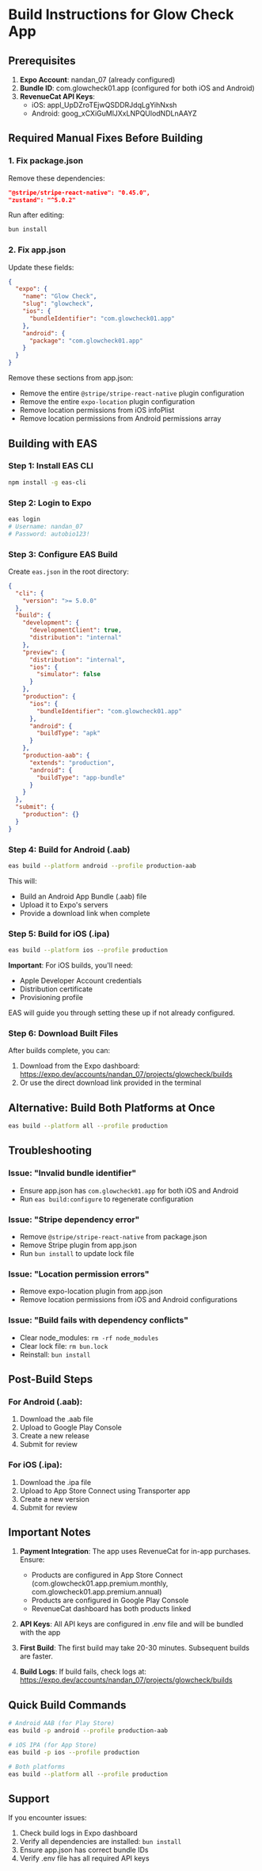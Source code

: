 # Build Instructions for Glow Check App

## Prerequisites

1. **Expo Account**: nandan_07 (already configured)
2. **Bundle ID**: com.glowcheck01.app (configured for both iOS and Android)
3. **RevenueCat API Keys**:
   - iOS: appl_UpDZroTEjwQSDDRJdqLgYihNxsh
   - Android: goog_xCXiGuMlJXxLNPQUlodNDLnAAYZ

## Required Manual Fixes Before Building

### 1. Fix package.json
Remove these dependencies:
```json
"@stripe/stripe-react-native": "0.45.0",
"zustand": "^5.0.2"
```

Run after editing:
```bash
bun install
```

### 2. Fix app.json

Update these fields:
```json
{
  "expo": {
    "name": "Glow Check",
    "slug": "glowcheck",
    "ios": {
      "bundleIdentifier": "com.glowcheck01.app"
    },
    "android": {
      "package": "com.glowcheck01.app"
    }
  }
}
```

Remove these sections from app.json:
- Remove the entire `@stripe/stripe-react-native` plugin configuration
- Remove the entire `expo-location` plugin configuration
- Remove location permissions from iOS infoPlist
- Remove location permissions from Android permissions array

## Building with EAS

### Step 1: Install EAS CLI
```bash
npm install -g eas-cli
```

### Step 2: Login to Expo
```bash
eas login
# Username: nandan_07
# Password: autobio123!
```

### Step 3: Configure EAS Build
Create `eas.json` in the root directory:
```json
{
  "cli": {
    "version": ">= 5.0.0"
  },
  "build": {
    "development": {
      "developmentClient": true,
      "distribution": "internal"
    },
    "preview": {
      "distribution": "internal",
      "ios": {
        "simulator": false
      }
    },
    "production": {
      "ios": {
        "bundleIdentifier": "com.glowcheck01.app"
      },
      "android": {
        "buildType": "apk"
      }
    },
    "production-aab": {
      "extends": "production",
      "android": {
        "buildType": "app-bundle"
      }
    }
  },
  "submit": {
    "production": {}
  }
}
```

### Step 4: Build for Android (.aab)
```bash
eas build --platform android --profile production-aab
```

This will:
- Build an Android App Bundle (.aab) file
- Upload it to Expo's servers
- Provide a download link when complete

### Step 5: Build for iOS (.ipa)
```bash
eas build --platform ios --profile production
```

**Important**: For iOS builds, you'll need:
- Apple Developer Account credentials
- Distribution certificate
- Provisioning profile

EAS will guide you through setting these up if not already configured.

### Step 6: Download Built Files

After builds complete, you can:
1. Download from the Expo dashboard: https://expo.dev/accounts/nandan_07/projects/glowcheck/builds
2. Or use the direct download link provided in the terminal

## Alternative: Build Both Platforms at Once
```bash
eas build --platform all --profile production
```

## Troubleshooting

### Issue: "Invalid bundle identifier"
- Ensure app.json has `com.glowcheck01.app` for both iOS and Android
- Run `eas build:configure` to regenerate configuration

### Issue: "Stripe dependency error"
- Remove `@stripe/stripe-react-native` from package.json
- Remove Stripe plugin from app.json
- Run `bun install` to update lock file

### Issue: "Location permission errors"
- Remove expo-location plugin from app.json
- Remove location permissions from iOS and Android configurations

### Issue: "Build fails with dependency conflicts"
- Clear node_modules: `rm -rf node_modules`
- Clear lock file: `rm bun.lock`
- Reinstall: `bun install`

## Post-Build Steps

### For Android (.aab):
1. Download the .aab file
2. Upload to Google Play Console
3. Create a new release
4. Submit for review

### For iOS (.ipa):
1. Download the .ipa file
2. Upload to App Store Connect using Transporter app
3. Create a new version
4. Submit for review

## Important Notes

1. **Payment Integration**: The app uses RevenueCat for in-app purchases. Ensure:
   - Products are configured in App Store Connect (com.glowcheck01.app.premium.monthly, com.glowcheck01.app.premium.annual)
   - Products are configured in Google Play Console
   - RevenueCat dashboard has both products linked

2. **API Keys**: All API keys are configured in .env file and will be bundled with the app

3. **First Build**: The first build may take 20-30 minutes. Subsequent builds are faster.

4. **Build Logs**: If build fails, check logs at: https://expo.dev/accounts/nandan_07/projects/glowcheck/builds

## Quick Build Commands

```bash
# Android AAB (for Play Store)
eas build -p android --profile production-aab

# iOS IPA (for App Store)
eas build -p ios --profile production

# Both platforms
eas build --platform all --profile production
```

## Support

If you encounter issues:
1. Check build logs in Expo dashboard
2. Verify all dependencies are installed: `bun install`
3. Ensure app.json has correct bundle IDs
4. Verify .env file has all required API keys
